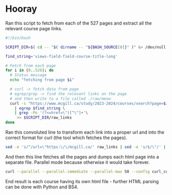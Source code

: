 # Hooray

Ran this script to fetch from each of the 527 pages and extract all the relevant course page links.
```bash
#!/bin/bash

SCRIPT_DIR=$( cd -- "$( dirname -- "${BASH_SOURCE[0]}" )" &> /dev/null && pwd )

find_string='views-field-field-course-title-long'

# Fetch from each page
for i in {0..526}; do
  # Status message
  echo "fetching from page $i"

  # curl -> fetch data from page
  # egrep/grep -> find the relevant links on the page
  # and then write to a file called ./raw/meow
  curl -s "https://www.mcgill.ca/study/2023-2024/courses/search?page=$i" \
    | egrep $find_string \
    | grep -Po '(?<=href=\")[^\"]+'\
     >> $SCRIPT_DIR/raw_links
done
```

Ran this convoluted line to transform each link into a proper url and into the correct format for curl (the tool which fetches the pages).
```bash
sed -e 's/^/url=\"https:\/\/mcgill.ca/' raw_links | sed -e 's/$/\"/' | sed -e '/.*/{p;s/.*\//output=\"test\//g;}' > curl_config
```

And then this line fetches all the pages and dumps each html page into a separate file. Parallel mode because otherwise it would take forever.
```bash
curl --parallel --parallel-immediate --parallel-max 50 --config curl_config --location
```

End result is each course having its own html file - further HTML parsing can be done with Python and BS4.
